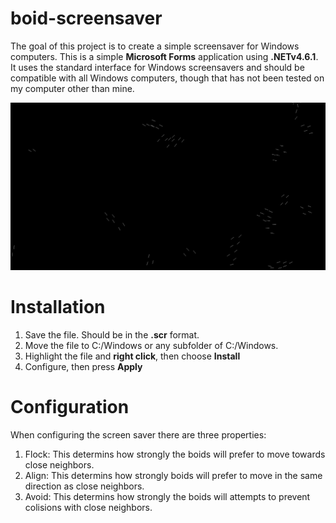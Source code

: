 # boid-screensaver
 The goal of this project is to create a simple screensaver for Windows computers. 
 This is a simple <b>Microsoft Forms</b> application using <b>.NETv4.6.1</b>. 
 It uses the standard interface for Windows screensavers and should be compatible with all 
 Windows computers, though that has not been tested on my computer other than mine.

 ![boids-gif](media/EditedBoids.gif)

# Installation 
 1. Save the file. Should be in the <b>.scr</b> format.
 2. Move the file to C:/Windows or any subfolder of C:/Windows.
 3. Highlight the file and <b>right click</b>, then choose <b>Install</b>
 4. Configure, then press <b>Apply</b>

# Configuration
When configuring the screen saver there are three properties:

1. Flock: This determins how strongly the boids will prefer to move towards close neighbors.
2. Align: This determins how strongly boids will prefer to move in the same direction as close neighbors.
3. Avoid: This determins how strongly the boids will attempts to prevent colisions with close neighbors.

